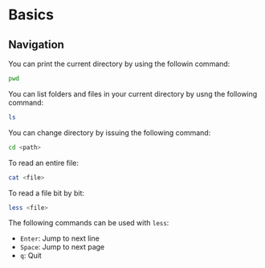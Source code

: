 # Basics

## Navigation

You can print the current directory by using the followin command:

```bash
pwd
```

You can list folders and files in your current directory by usng the following command:

```bash
ls
```

You can change directory by issuing the following command:

```bash
cd <path>
```

To read an entire file:

```bash
cat <file>
```

To read a file bit by bit:

```bash
less <file>
```

The following commands can be used with `less`:

- `Enter`: Jump to next line
- `Space`: Jump to next page
- `q`: Quit

